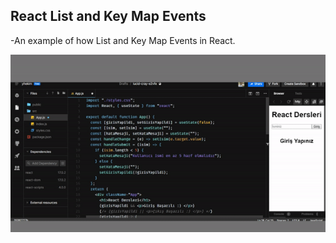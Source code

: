 ## React List and Key Map Events

-An example of how List and Key Map Events in React.

![gif](https://raw.githubusercontent.com/yhekim/Conditional_Rendering/main/Conditional_Rendering.gif)
